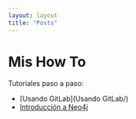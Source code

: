 ```yaml
---
layout: layout
title: "Posts"
---
```


# Mis How To
Tutoriales paso a paso:

* [Usando GitLab](Usando GitLab/)
* [Introducción a Neo4j](Neo4j/)
